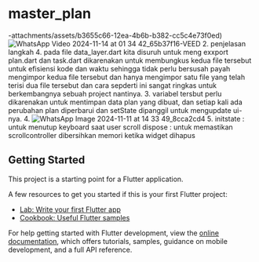# master_plan
-attachments/assets/b3655c66-12ea-4b6b-b382-cc5c4e73f0ed)
![WhatsApp Video 2024-11-14 at 01 34 42_65b37f16-VEED](https://github.com/user-attachments/assets/875219af-4b67-4d03-a8e1-1872ad37107b)
2. penjelasan langkah 4.
pada file data_layer.dart kita disuruh untuk meng exxport plan.dart dan task.dart dikarenakan untuk membungkus kedua file tersebut untuk efisiensi kode dan waktu sehingga tidak perlu bersusah payah mengimpor kedua file tersebut dan hanya mengimpor satu file yang telah terisi dua file tersebut dan cara sepderti ini sangat ringkas untuk berkembangnya sebuah project nantinya.
3. variabel tersbut perlu dikarenakan untuk mentimpan data plan yang dibuat, dan setiap kali ada perubahan plan diperbarui dan setState dipanggil untuk mengupdate ui-nya.
4. ![WhatsApp Image 2024-11-11 at 14 33 49_8cca2cd4](https://github.com/user-attachments/assets/3aadafdf-1888-4ffa-9022-0db5ced399ec)
5. initstate  : untuk menutup keyboard saat user scroll 
   dispose    : untuk memastikan scrollcontroller dibersihkan memori ketika widget dihapus



## Getting Started

This project is a starting point for a Flutter application.

A few resources to get you started if this is your first Flutter project:

- [Lab: Write your first Flutter app](https://docs.flutter.dev/get-started/codelab)
- [Cookbook: Useful Flutter samples](https://docs.flutter.dev/cookbook)

For help getting started with Flutter development, view the
[online documentation](https://docs.flutter.dev/), which offers tutorials,
samples, guidance on mobile development, and a full API reference.
